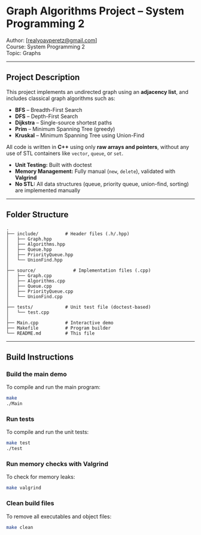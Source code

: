 # Graph Algorithms Project – System Programming 2

Author: [realyoavperetz@gmail.com]  
Course: System Programming 2  
Topic: Graphs

---

##  Project Description

This project implements an undirected graph using an **adjacency list**, and includes classical graph algorithms such as:

- **BFS** – Breadth-First Search
- **DFS** – Depth-First Search
- **Dijkstra** – Single-source shortest paths
- **Prim** – Minimum Spanning Tree (greedy)
- **Kruskal** – Minimum Spanning Tree using Union-Find

All code is written in **C++** using only **raw arrays and pointers**, without any use of STL containers like `vector`, `queue`, or `set`.

- **Unit Testing:** Built with doctest
- **Memory Management:** Fully manual (`new`, `delete`), validated with **Valgrind**
- **No STL:** All data structures (queue, priority queue, union-find, sorting) are implemented manually
---

##  Folder Structure
```plaintext
.
├── include/          # Header files (.h/.hpp)
│   ├── Graph.hpp
│   ├── Algorithms.hpp
│   ├── Queue.hpp
│   ├── PriorityQueue.hpp
│   └── UnionFind.hpp
│
├── source/              # Implementation files (.cpp)
│   ├── Graph.cpp
│   ├── Algorithms.cpp
│   ├── Queue.cpp
│   ├── PriorityQueue.cpp
│   └── UnionFind.cpp
│
├── tests/            # Unit test file (doctest-based)
│   └── test.cpp
│
├── Main.cpp          # Interactive demo
├── Makefile          # Program builder 
└── README.md         # This file
```
---

##  Build Instructions

###  Build the main demo
To compile and run the main program:
```bash
make
./Main
```

###  Run tests
To compile and run the unit tests:
```bash
make test
./test
```

###  Run memory checks with Valgrind
To check for memory leaks:
```bash
make valgrind
```

###  Clean build files
To remove all executables and object files:
```bash
make clean
```




